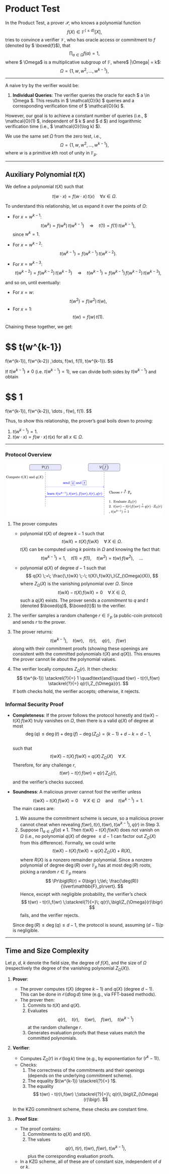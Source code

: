 # Product Test
In the Product Test, a prover $\mathcal{P}$, who knows a polynomial function 
$$
f(X) \in \mathbb{F}^{(\leq d)}[X],
$$
tries to convince a verifier $\mathcal{V}$, who has oracle access or commitment to $f$ (denoted by $ \boxed{f}$), that
$$
\prod_{a \in \Omega} f(a) = 1,
$$
where $ \Omega$ is a multiplicative subgroup of $\mathbb{F}$, where$ |\Omega| = k$:
$$
\Omega = \{ 1,\, w,\, w^2,\, \ldots,\, w^{k-1} \},
$$

---

A naive try by the verifier would be:
1. **Individual Queries**: The verifier queries the oracle for each $ a \in \Omega $. This results in $ \mathcal{O}(k) $ queries and a corresponding verification time of $ \mathcal{O}(k) $.

However, our goal is to achieve a constant number of queries (i.e., $ \mathcal{O}(1) $, independent of $ k $ and $ d $) and logarithmic verification time (i.e., $ \mathcal{O}(\log k) $).

We use the same set $\Omega$ from the zero test, i.e.,
$$
\Omega = \{1, w, w^2, \dots, w^{k-1}\},
$$
where $w$ is a primitive $k$th root of unity in $\mathbb{F}_p$.

---
## Auxiliary Polynomial $t(X)$

We define a polynomial $t(X)$ such that

$$
t(w \cdot x) = f(w \cdot x) \, t(x) \quad \forall x \in \Omega.
$$

To understand this relationship, let us expand it over the points of $\Omega$:

- For $x = w^{k-1}$:  
  $$
  t(w^k) = f(w^k)\, t(w^{k-1})
  \quad\Longrightarrow\quad
  t(1) = f(1)\, t(w^{k-1}),
  $$
  since $w^k = 1$.

- For $x = w^{k-2}$:
  $$
  t(w^{k-1}) = f(w^{k-1})\, t(w^{k-2}).
  $$

- For $x = w^{k-3}$:
  $$
  t(w^{k-2}) = f(w^{k-2})\, t(w^{k-3})
  \quad\Longrightarrow\quad
  t(w^{k-1}) = f(w^{k-1})\, f(w^{k-2})\, t(w^{k-3}),
  $$

and so on, until eventually:

- For $x = w$:
  $$
  t(w^2) = f(w^2)\, t(w),
  $$
- For $x = 1$:
  $$
  t(w) = f(w)\, t(1).
  $$

Chaining these together, we get:

$$
t(w^{k-1}) 
= 
f(w^{k-1})\, f(w^{k-2}) \,\dots\, f(w)\, f(1)\, t(w^{k-1}).
$$

If $t(w^{k-1}) \neq 0$ (i.e. $t(w^{k-1}) = 1$), we can divide both sides by $t(w^{k-1})$ and obtain

$$
1
=
f(w^{k-1})\, f(w^{k-2})\, \dots \, f(w)\, f(1).
$$

Thus, to show this relationship, the prover’s goal boils down to proving:

1. $t(w^{k-1}) = 1$.  
2. $t(w \cdot x) = f(w \cdot x)\, t(x)$ for all $x \in \Omega$.

---

### Protocol Overview

![Product Test Protocol](./diagrams/prod_test.png)

1. The prover computes
    - polynomial $t(X)$ of degree $k-1$ such that
    $$
    t(wX) = t(X)\, f(wX) \quad \forall\, X \in \Omega.
    $$
    $t(X)$ can be computed using $k$ points in $\Omega$ and knowing the fact that:
    $$
    t(w^{k-1}) = 1, \quad t(1) = f(1), \quad t(w^2) = t(w)\,f(w^2), \quad \dots
    $$

    - polynomial $q(X)$ of degree $d - 1$ such that
    $$
    q(X) \;=\; \frac{\,t(wX) \;-\; t(X)\,f(wX)\,}{Z_{\Omega}(X)},
    $$
    where $Z_{\Omega}(X)$ is the vanishing polynomial over $\Omega$. Since 
    $$
    t(wX) - t(X)\,f(wX) = 0 \quad \forall\, X \in \Omega,
    $$
    such a $q(X)$ exists.
    The prover sends a *commitment* to $q$ and $t$ (denoted $\boxed{q}$, $\boxed{t}$) to the verifier.

2. The verifier samples a random challenge $r \in \mathbb{F}_p$ (a public-coin protocol) and sends $r$ to the prover.

3. The prover returns:
   $$
   t(w^{k-1}),\quad t(wr),\quad t(r),\quad q(r),\quad f(wr)
   $$
   along with their commitment proofs (showing these openings are consistent with the committed polynomials $t(X)$ and $q(X)$). This ensures the prover cannot lie about the polynomial values.


4. The verifier locally computes $Z_{\Omega}(r)$. It then checks:
   $$
   t(w^{k-1}) \stackrel{?}{=} 1
   \quad\text{and}\quad
   t(wr) - t(r)\,f(wr) \stackrel{?}{=} q(r)\,Z_{\Omega}(r).
   $$
   If both checks hold, the verifier accepts; otherwise, it rejects.

### Informal Security Proof
- **Completeness**: If the prover follows the protocol honestly and $t(wX) - t(X)\,f(wX)$
  truly vanishes on $\Omega$, then there is a valid $q(X)$ of degree at most 
  $$\deg(q) \le \deg(t) + \deg(f) - \deg(Z_{\Omega}) = (k-1) + d - k = d - 1,$$  
  such that
  $$
  t(wX) - t(X)\,f(wX) \;=\; q(X)\,Z_{\Omega}(X) 
  \quad\forall\,X.
  $$
  Therefore, for any challenge $r$,
  $$
  t(wr) - t(r)\,f(wr) \;=\; q(r)\,Z_{\Omega}(r),
  $$
  and the verifier’s checks succeed.

- **Soundness**: A malicious prover cannot fool the verifier unless 
  $$
  t(wX) - t(X)\,f(wX) = 0 \quad \forall\,X \in \Omega
  \quad\text{and}\quad
  t(w^{k-1}) = 1.
  $$
  The main cases are:
   1. We assume the commitment scheme is secure, so a malicious prover cannot cheat when revealing $f(wr),\,t(r),\,t(wr),\,t(w^{k-1}),\,q(r)$ in Step 3.
   2. Suppose $\prod_{a \in \Omega} f(a) \;\neq\; 1.$
    Then $t(wX) - t(X)\,f(wX)$ does *not* vanish on $\Omega$ (i.e., no polynomial $q(X)$ of degree $\le d - 1$ can factor out $Z_{\Omega}(X)$ from this difference). Formally, we could write
    $$
    t(wX) - t(X)\,f(wX) 
    =
    q(X)\,Z_{\Omega}(X) \;+\; R(X),
    $$
    where $R(X)$ is a nonzero remainder polynomial. Since a nonzero polynomial of degree $\deg(R)$ over $\mathbb{F}_p$ has at most $\deg(R)$ roots, picking a random $r \in \mathbb{F}_p$ means
    $$
    \Pr\bigl(R(r) = 0\bigr) 
    \;\le\; 
    \frac{\deg(R)}{\lvert\mathbb{F}_p\rvert}.
    $$
    Hence, except with negligible probability, the verifier’s check 
    $$
    t(wr) - t(r)\,f(wr) \;\stackrel{?}{=}\; q(r)\,\bigl(Z_{\Omega}(r)\bigr)
    $$
    fails, and the verifier rejects.

	 Since $\deg(R) \le \deg(q) \le d - 1$, the protocol is sound, assuming $(d - 1)/p$ is negligible.

---

## Time and Size Complexity
Let $p,\; d,\; k$ denote the field size, the degree of $f(X)$, and the size of $\Omega$ (respectively the degree of the vanishing polynomial $Z_{\Omega}(X)$).


1. **Prover**:  
   - The prover computes $t(X)$ (degree $k-1$) and $q(X)$ (degree $d-1$). This can be done in 
     $\mathcal{O}(d \log d)$ time (e.g., via FFT-based methods).  
   - The prover then:
     1. Commits to $t(X)$ and $q(X)$.
     2. Evaluates 
        $$
        q(r),\quad t(r),\quad t(wr),\quad f(wr),\quad t(w^{k-1})
        $$
        at the random challenge $r$.
     3. Generates evaluation proofs that these values match the committed polynomials.


2. **Verifier**:  
   - Computes $Z_{\Omega}(r)$ in 
     $\mathcal{O}(\log k)$ time (e.g., by exponentiation for $(r^k - 1)$).  
   - Checks:
     1. The correctness of the commitments and their openings (depends on the underlying commitment scheme).
     2. The equality $t(w^{k-1}) \stackrel{?}{=} 1$.
     3. The equality 
        $$
        t(wr) - t(r)\,f(wr) 
        \;\stackrel{?}{=}\; 
        q(r)\,\bigl(Z_{\Omega}(r)\bigr).
        $$

   In the KZG commitment scheme, these checks are constant time.

3. . **Proof Size**:  
   - The proof contains:
     1. Commitments to $q(X)$ and $t(X)$.
     2. The values 
        $$q(r),\; t(r),\; t(wr),\; f(wr),\; t(w^{k-1}),$$ 
        plus the corresponding evaluation proofs.  
   - In a KZG scheme, all of these are of constant size, independent of $d$ or $k$.
